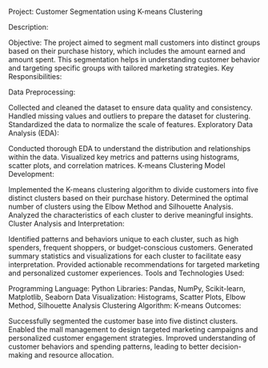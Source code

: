 Project: Customer Segmentation using K-means Clustering

Description:

Objective:
The project aimed to segment mall customers into distinct groups based on their purchase history, which includes the amount earned and amount spent. This segmentation helps in understanding customer behavior and targeting specific groups with tailored marketing strategies.
Key Responsibilities:

Data Preprocessing:

Collected and cleaned the dataset to ensure data quality and consistency.
Handled missing values and outliers to prepare the dataset for clustering.
Standardized the data to normalize the scale of features.
Exploratory Data Analysis (EDA):

Conducted thorough EDA to understand the distribution and relationships within the data.
Visualized key metrics and patterns using histograms, scatter plots, and correlation matrices.
K-means Clustering Model Development:

Implemented the K-means clustering algorithm to divide customers into five distinct clusters based on their purchase history.
Determined the optimal number of clusters using the Elbow Method and Silhouette Analysis.
Analyzed the characteristics of each cluster to derive meaningful insights.
Cluster Analysis and Interpretation:

Identified patterns and behaviors unique to each cluster, such as high spenders, frequent shoppers, or budget-conscious customers.
Generated summary statistics and visualizations for each cluster to facilitate easy interpretation.
Provided actionable recommendations for targeted marketing and personalized customer experiences.
Tools and Technologies Used:

Programming Language: Python
Libraries: Pandas, NumPy, Scikit-learn, Matplotlib, Seaborn
Data Visualization: Histograms, Scatter Plots, Elbow Method, Silhouette Analysis
Clustering Algorithm: K-means
Outcomes:

Successfully segmented the customer base into five distinct clusters.
Enabled the mall management to design targeted marketing campaigns and personalized customer engagement strategies.
Improved understanding of customer behaviors and spending patterns, leading to better decision-making and resource allocation.
